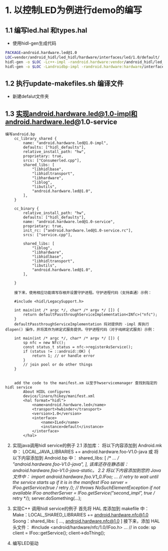 
# 1. 以控制LED为例进行demo的编写
## 1.1 编写led.hal 和types.hal
- 使用hidl-gen生成代码
```bash
PACKAGE=android.hardware.led@1.0
LOC=vendor/android_hidl/led_hidl/hardware/interfaces/led/1.0/default/
hidl-gen -o $LOC -Lc++-impl -randroid.hardware:vendor/android_hidl/led_hidl/hardware/interfaces -randroid.hidl:system/libhidl/transport $PACKAGE
hidl-gen -o $LOC -Landroidbp-impl -randroid.hardware:hardware/interfaces -randroid.hidl:system/libhidl/transport $PACKAGE
```
## 1.2 执行update-makefiles.sh 编译文件
- 新建defalut文件夹

## 1.3 实现android.hardware.led@1.0-impl和android.hardware.led@1.0-service
	编写android.bp
		cc_library_shared {
			name: "android.hardware.led@1.0-impl",
			defaults: ["hidl_defaults"],
			relative_install_path: "hw",
			proprietary: true,
			srcs: ["Consumerled.cpp"],
			shared_libs: [
				"libhidlbase",
				"libhidltransport",
				"libhardware",
				"liblog",
				"libutils",
				"android.hardware.led@1.0",
			],
		}

		cc_binary {
			relative_install_path: "hw",
			defaults: ["hidl_defaults"],
			name: "android.hardware.led@1.0-service",
			proprietary: true,
			init_rc: ["android.hardware.led@1.0-service.rc"],
			srcs: ["service.cpp"],

			shared_libs: [
				"liblog",
				"libhardware",
				"libhidlbase",
				"libhidltransport",
				"libutils",
				"android.hardware.led@1.0",
			],

		}

		接下来，使用相应功能填写存根并设置守护进程。守护进程代码（支持直通）示例：

		#include <hidl/LegacySupport.h>

		int main(int /* argc */, char* /* argv */ []) {
			return defaultPassthroughServiceImplementation<INfc>("nfc");
		}
		defaultPassthroughServiceImplementation 将对提供的 -impl 库执行 dlopen() 操作，并将其作为绑定式服务提供。守护进程代码（对于纯绑定式服务）示例：

		int main(int /* argc */, char* /* argv */ []) {
			sp nfc = new Nfc();
			const status_t status = nfc->registerAsService();
			if (status != ::android::OK) {
				return 1; // or handle error
			}
			// join pool or do other things
		}


		add the code to the manifest.xm 以至于hwservicemanager 查找到指定的hidl service
			About HIDL configures
			device/linaro/hikey/manifest.xml
			<hal format="hidl">
				<name>android.hardware.led</name>
				<transport>hwbinder</transport>
				<version>1.0</version>
				<interface>
					<name>ILed</name>
					<instance>default</instance>
				</interface>
			</hal>


2. 实现java调用hidl service的例子
	2.1 添加库：
		将以下内容添加到 Android.mk 中：
		LOCAL_JAVA_LIBRARIES += android.hardware.foo-V1.0-java
		或
		将以下内容添加到 Android.bp 中：
		shared_libs: [
			/* … */
			"android.hardware.foo-V1.0-java",
		],
		该库还存在静态版：android.hardware.foo-V1.0-java-static。
	2.2 将以下内容添加到您的 Java 文件中：
		import android.hardware.foo.V1_0.IFoo;
		...
		// retry to wait until the service starts up if it is in the manifest
		IFoo server = IFoo.getService(true /* retry */); // throws NoSuchElementException if not available
		IFoo anotherServer = IFoo.getService("second_impl", true /* retry */);
		server.doSomething(…);


3. 实现C++ 调用hidl service的例子
	首先将 HAL 库添加到 makefile 中：
		Make：LOCAL_SHARED_LIBRARIES += android.hardware.nfc@1.0
		Soong：shared_libs: [ …, android.hardware.nfc@1.0 ]
	接下来，添加 HAL 头文件：
		#include <android/hardware/nfc/1.0/IFoo.h>
		…
		// in code:
		sp<IFoo> client = IFoo::getService();
		client->doThing();


4. 编写LED驱动


